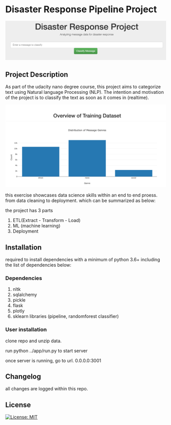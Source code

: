 # Disaster Response Pipeline Project


![header](refs/DR_main_header.png)

## Project Description
As part of the udacity nano degree course, this project aims to categorize text using Natural 
language Processing (NLP). The intention and motivation of the project is to classify the text 
as soon as it comes in (realtime). 


![image](refs/DR_overview.png)


this exercise showcases data science skills within an end to end proess. from data cleaning to deployment.
which can be summarized as below:

the project has 3 parts 
1. ETL(Extract - Transform - Load)
2. ML (machine learning)
3. Deployment 

## Installation
required to install dependencies with a minimum of python 3.6+ including the list of dependencies below:

### Dependencies 
1. nltk 
2. sqlalchemy
3. pickle
4. flask
5. plotly
6. sklearn libraries (pipeline, randomforest classifier)

### User installation
clone repo and unzip data.

run python ../app/run.py to start server 

once server is running, go to url. 0.0.0.0:3001

## Changelog
all changes are logged within this repo.

## License 
[![License: MIT](https://img.shields.io/badge/License-MIT-yellow.svg)](https://opensource.org/licenses/MIT)



